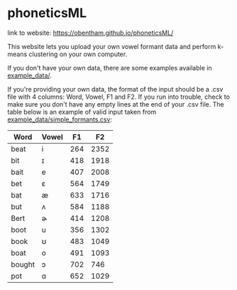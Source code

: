 # phoneticsML

link to website: https://obentham.github.io/phoneticsML/

This website lets you upload your own vowel formant data and perform k-means clustering on your own computer. 

If you don't have your own data, there are some examples available in [example_data/](example_data/).

If you're providing your own data, the format of the input should be a .csv file with 4 columns: Word, Vowel, F1 and F2. If you run into trouble, check to make sure you don't have any empty lines at the end of your .csv file. The table below is an example of valid input taken from [example_data/simple_formants.csv](example_data/simple_formants.csv):

 Word   | Vowel | F1  | F2   |
--------|-------|-----|------|
 beat   | i     | 264 | 2352 |
 bit    | ɪ     | 418 | 1918 |
 bait   | e     | 407 | 2008 |
 bet    | ɛ     | 564 | 1749 |
 bat    | æ     | 633 | 1716 |
 but    | ʌ     | 584 | 1188 |
 Bert   | ɚ     | 414 | 1208 |
 boot   | u     | 356 | 1302 |
 book   | ʊ     | 483 | 1049 |
 boat   | o     | 491 | 1093 |
 bought | ɔ     | 702 | 746  |
 pot    | ɑ     | 652 | 1029 |
